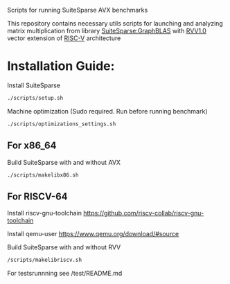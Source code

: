 Scripts for running SuiteSparse AVX benchmarks

This repository contains necessary utils scripts for launching and analyzing matrix multiplication from library [SuiteSparse:GraphBLAS](https://github.com/DrTimothyAldenDavis/SuiteSparse/tree/dev/GraphBLAS) with [RVV1.0](https://github.com/riscvarchive/riscv-v-spec/blob/master/v-spec.adoc) vector extension of [RISC-V](https://riscv.org/) architecture

# Installation Guide:

Install SuiteSparse 
```sh
./scripts/setup.sh
```

Machine optimization (Sudo required. Run before running benchmark)
 ```sh
 ./scripts/optimizations_settings.sh
 ```

## For x86_64

 Build SuiteSparse with and without AVX
```sh
./scripts/makelibx86.sh
``` 

## For RISCV-64

Install riscv-gnu-toolchain https://github.com/riscv-collab/riscv-gnu-toolchain

Install qemu-user https://www.qemu.org/download/#source

Build SuiteSparse with and without RVV
```sh
/scripts/makelibriscv.sh
``` 
For testsrunnning see /test/README.md
